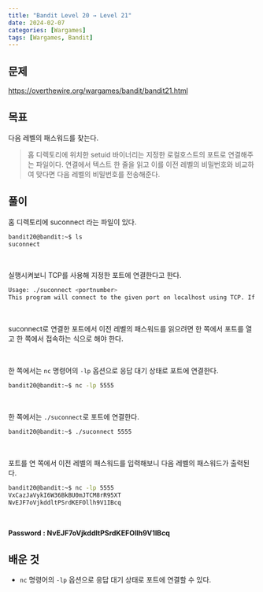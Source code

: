 ```yaml
---
title: "Bandit Level 20 → Level 21"
date: 2024-02-07
categories: [Wargames]
tags: [Wargames, Bandit]
---
```


## 문제
<https://overthewire.org/wargames/bandit/bandit21.html>

## 목표
다음 레벨의 패스워드를 찾는다.
> 홈 디렉토리에 위치한 setuid 바이너리는 지정한 로컬호스트의 포트로 연결해주는 파일이다. 연결에서 텍스트 한 줄을 읽고 이를 이전 레벨의 비밀번호와 비교하여 맞다면 다음 레벨의 비밀번호를 전송해준다.

## 풀이
홈 디렉토리에 suconnect 라는 파일이 있다.

```sh
bandit20@bandit:~$ ls
suconnect
```  

&nbsp;  

실행시켜보니 TCP를 사용해 지정한 포트에 연결한다고 한다.

```sh
Usage: ./suconnect <portnumber>
This program will connect to the given port on localhost using TCP. If it receives the correct password from the other side, the next password is transmitted back.
```  

&nbsp;  

suconnect로 연결한 포트에서 이전 레벨의 패스워드를 읽으려면 한 쪽에서 포트를 열고 한 쪽에서 접속하는 식으로 해야 한다.  

&nbsp;  

한 쪽에서는 `nc` 명령어의 `-lp` 옵션으로 응답 대기 상태로 포트에 연결한다.

```sh
bandit20@bandit:~$ nc -lp 5555

```  

&nbsp;  

한 쪽에서는 `./suconnect`로 포트에 연결한다.

```sh
bandit20@bandit:~$ ./suconnect 5555

```  

&nbsp;  

포트를 연 쪽에서 이전 레벨의 패스워드를 입력해보니 다음 레벨의 패스워드가 출력된다.

```sh
bandit20@bandit:~$ nc -lp 5555
VxCazJaVykI6W36BkBU0mJTCM8rR95XT
NvEJF7oVjkddltPSrdKEFOllh9V1IBcq
```  

&nbsp;  

**Password : NvEJF7oVjkddltPSrdKEFOllh9V1IBcq**

## 배운 것
- `nc` 명령어의 `-lp` 옵션으로 응답 대기 상태로 포트에 연결할 수 있다.